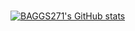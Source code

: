 ###

[![BAGGS271's GitHub stats](https://github-readme-stats.vercel.app/api?username=BAGGS271)](https://github.com/anuraghazra/github-readme-stats)
